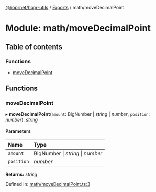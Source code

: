 [@hoprnet/hopr-utils](../README.md) / [Exports](../modules.md) / math/moveDecimalPoint

# Module: math/moveDecimalPoint

## Table of contents

### Functions

- [moveDecimalPoint](math_movedecimalpoint.md#movedecimalpoint)

## Functions

### moveDecimalPoint

▸ **moveDecimalPoint**(`amount`: BigNumber \| *string* \| *number*, `position`: *number*): *string*

#### Parameters

| Name | Type |
| :------ | :------ |
| `amount` | BigNumber \| *string* \| *number* |
| `position` | *number* |

**Returns:** *string*

Defined in: [math/moveDecimalPoint.ts:3](https://github.com/hoprnet/hoprnet/blob/448a47a/packages/utils/src/math/moveDecimalPoint.ts#L3)
